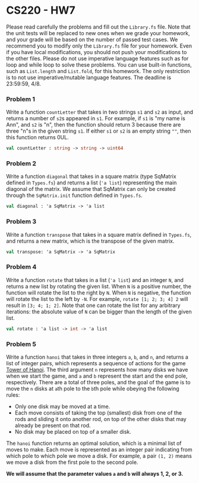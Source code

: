 # CS220 - HW7

Please read carefully the problems and fill out the `Library.fs` file. Note that
the unit tests will be replaced to new ones when we grade your homework, and
your grade will be based on the number of passed test cases. We recommend you to
modify only the `Library.fs` file for your homework. Even if you have local
modifications, you should not push your modifications to the other files. Please
do not use imperative language features such as for loop and while loop to solve
these problems. You can use built-in functions, such as `List.length` and
`List.fold`, for this homework. The only restriction is to not use
imperative/mutable language features. The deadline is 23:59:59, 4/8.

### Problem 1

Write a function `countLetter` that takes in two strings `s1` and `s2` as input,
and returns a number of `s2`s appeared in `s1`. For example, if `s1` is "my name
is Ann", and `s2` is "n", then the function should return 3 because there are
three "n"s in the given string `s1`. If either `s1` or `s2` is an empty string
`""`, then this function returns 0UL.

```fsharp
val countLetter : string -> string -> uint64
```

### Problem 2

Write a function `diagonal` that takes in a square matrix (type SqMatrix defined
in `Types.fs`) and returns a list (`'a list`) representing the main diagonal of
the matrix. We assume that SqMatrix can only be created through the
`SqMatrix.init` function defined in `Types.fs`.

```fsharp
val diagonal : 'a SqMatrix -> 'a list
```

### Problem 3

Write a function `transpose` that takes in a square matrix defined in
`Types.fs`, and returns a new matrix, which is the transpose of the given
matrix.

```fsharp
val transpose: 'a SqMatrix -> 'a SqMatrix
```

### Problem 4

Write a function `rotate` that takes in a list (`'a list`) and an integer `N`,
and returns a new list by rotating the given list. When `N` is a positive
number, the function will rotate the list to the right by `N`. When `N` is
negative, the function will rotate the list to the left by `-N`. For example,
`rotate [1; 2; 3; 4] 2` will result in `[3; 4; 1; 2]`. Note that one can rotate
the list for any arbitrary iterations: the absolute value of `N` can be bigger
than the length of the given list.

```fsharp
val rotate : 'a list -> int -> 'a list
```

### Problem 5

Write a function `hanoi` that takes in three integers `a`, `b`, and `n`, and
returns a list of integer pairs, which represents a sequence of actions for the
game [Tower of Hanoi](https://en.wikipedia.org/wiki/Tower_of_Hanoi). The third
argument `n` represents how many disks we have when we start the game, and `a`
and `b` represent the start and the end pole, respectively. There are a total of
three poles, and the goal of the game is to move the `n` disks at `a`th pole to
the `b`th pole while obeying the following rules:

- Only one disk may be moved at a time.
- Each move consists of taking the top (smallest) disk from one of the rods and
  sliding it onto another rod, on top of the other disks that may already be
  present on that rod.
- No disk may be placed on top of a smaller disk.

The `hanoi` function returns an optimal solution, which is a minimal list of
moves to make. Each move is represented as an integer pair indicating from which
pole to which pole we move a disk. For example, a pair `(1, 2)` means we move a
disk from the first pole to the second pole.

**We will assume that the parameter values `a` and `b`  will always 1, 2, or
3.**

